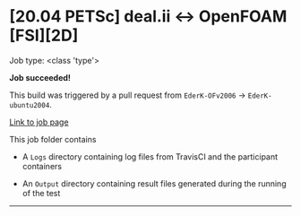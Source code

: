 # [20.04 PETSc] deal.ii <-> OpenFOAM [FSI][2D]

Job type: <class 'type'>



**Job succeeded!**



This build was triggered by a pull request from `EderK-OFv2006` → `EderK-ubuntu2004`.



[Link to job page]({[job_link]})


This job folder contains
- A `Logs` directory containing log files from TravisCI and the participant containers

- An `Output` directory containing result files generated during the running of the test


---

